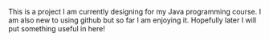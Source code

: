This is a project I am currently designing for my
Java programming course. I am also new to using
github but so far I am enjoying it. Hopefully later
I will put something useful in here!
